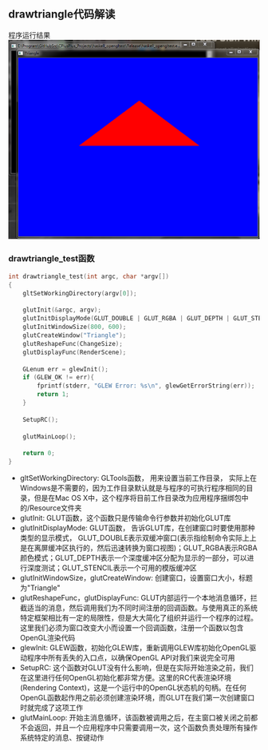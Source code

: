 ## drawtriangle代码解读
程序运行结果![运行结果](https://github.com/haskellcg/Blog_Pictures/blob/master/Chapter_2_%E4%BB%A3%E7%A0%81%E8%A7%A3%E8%AF%BB_1.PNG)

### drawtriangle_test函数
```c++
int drawtriangle_test(int argc, char *argv[])
{
	gltSetWorkingDirectory(argv[0]);

	glutInit(&argc, argv);
	glutInitDisplayMode(GLUT_DOUBLE | GLUT_RGBA | GLUT_DEPTH | GLUT_STENCIL);
	glutInitWindowSize(800, 600);
	glutCreateWindow("Triangle");
	glutReshapeFunc(ChangeSize);
	glutDisplayFunc(RenderScene);

	GLenum err = glewInit();
	if (GLEW_OK != err){
		fprintf(stderr, "GLEW Error: %s\n", glewGetErrorString(err));
		return 1;
	}

	SetupRC();

	glutMainLoop();

	return 0;
}
```
  * gltSetWorkingDirectory: GLTools函数， 用来设置当前工作目录， 实际上在Windows是不需要的，因为工作目录默认就是与程序的可执行程序相同的目录，但是在Mac OS X中，这个程序将目前工作目录改为应用程序捆绑包中的/Resource文件夹
  * glutInit: GLUT函数，这个函数只是传输命令行参数并初始化GLUT库
  * glutInitDisplayMode: GLUT函数， 告诉GLUT库，在创建窗口时要使用那种类型的显示模式， GLUT_DOUBLE表示双缓冲窗口(表示指绘制命令实际上上是在离屏缓冲区执行的，然后迅速转换为窗口视图)；GLUT_RGBA表示RGBA颜色模式；GLUT_DEPTH表示一个深度缓冲区分配为显示的一部分，可以进行深度测试；GLUT_STENCIL表示一个可用的模版缓冲区
  * glutInitWindowSize，glutCreateWindow: 创建窗口，设置窗口大小，标题为"Triangle"
  * glutReshapeFunc，glutDisplayFunc: GLUT内部运行一个本地消息循环，拦截适当的消息，然后调用我们为不同时间注册的回调函数。与使用真正的系统特定框架相比有一定的局限性，但是大大简化了组织并运行一个程序的过程。这里我们必须为窗口改变大小而设置一个回调函数，注册一个函数以包含OpenGL渲染代码
  * glewInit: GLEW函数，初始化GLEW库，重新调用GLEW库初始化OpenGL驱动程序中所有丢失的入口点，以确保OpenGL API对我们来说完全可用
  * SetupRC: 这个函数对GLUT没有什么影响，但是在实际开始渲染之前，我们在这里进行任何OpenGL初始化都非常方便。这里的RC代表渲染环境(Rendering Context)，这是一个运行中的OpenGL状态机的句柄。在任何OpenGL函数起作用之前必须创建渲染环境，而GLUT在我们第一次创建窗口时就完成了这项工作
  * glutMainLoop: 开始主消息循环，该函数被调用之后，在主窗口被关闭之前都不会返回，并且一个应用程序中只需要调用一次，这个函数负责处理所有操作系统特定的消息、按键动作
